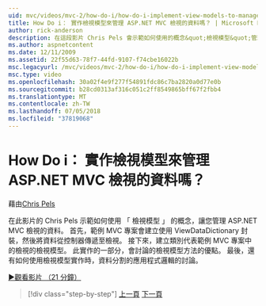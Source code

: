 ```yaml
---
uid: mvc/videos/mvc-2/how-do-i/how-do-i-implement-view-models-to-manage-data-for-aspnet-mvc-views
title: How Do i： 實作檢視模型來管理 ASP.NET MVC 檢視的資料嗎？ | Microsoft Docs
author: rick-anderson
description: 在這段影片 Chris Pels 會示範如何使用的概念&quot;檢視模型&quot;管理 ASP.NET MVC 檢視表的資料。 首先，範例 MVC 專案會建立...
ms.author: aspnetcontent
ms.date: 12/11/2009
ms.assetid: 22f55d63-78f7-44fd-9107-f74cbe16022b
msc.legacyurl: /mvc/videos/mvc-2/how-do-i/how-do-i-implement-view-models-to-manage-data-for-aspnet-mvc-views
msc.type: video
ms.openlocfilehash: 30a02f4e9f277f54891fdc86c7ba2820a0d77e0b
ms.sourcegitcommit: b28cd0313af316c051c2ff8549865bff67f2fbb4
ms.translationtype: MT
ms.contentlocale: zh-TW
ms.lasthandoff: 07/05/2018
ms.locfileid: "37819068"
---
```

<a name="how-do-i-implement-view--models-to-manage-data-for-aspnet-mvc-views"></a>How Do i： 實作檢視模型來管理 ASP.NET MVC 檢視的資料嗎？
====================
藉由[Chris Pels](https://twitter.com/chrispels)

在此影片的 Chris Pels 示範如何使用 「 檢視模型 」 的概念，讓您管理 ASP.NET MVC 檢視的資料。 首先，範例 MVC 專案會建立使用 ViewDataDictionary 封裝，然後將資料從控制器傳遞至檢視。 接下來，建立類別代表範例 MVC 專案中的檢視的檢視模型。 此實作的一部分，會討論的檢視模型方法的優點。 最後，還有如何使用檢視模型實作時，資料分割的應用程式邏輯的討論。

[&#9654;觀看影片 （21 分鐘）](https://channel9.msdn.com/Blogs/ASP-NET-Site-Videos/how-do-i-implement-view-models-to-manage-data-for-aspnet-mvc-views)

> [!div class="step-by-step"]
> [上一頁](how-do-i-work-with-data-in-aspnet-mvc-partial-views.md)
> [下一頁](how-do-i-create-a-custom-html-helper-for-an-mvc-application.md)
